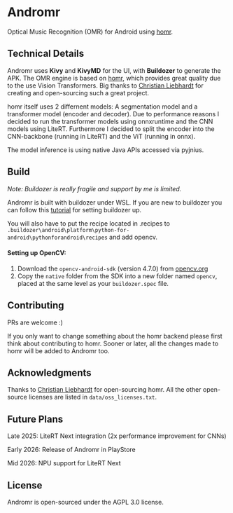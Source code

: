# Andromr

Optical Music Recognition (OMR) for Android using [homr](https://github.com/liebharc/homr).

## Technical Details
Andromr uses **Kivy** and **KivyMD** for the UI, with **Buildozer** to generate the APK. The OMR engine is based on [homr](https://github.com/liebharc/homr), which provides great quality due to the use Vision Transformers. Big thanks to [Christian Liebhardt](https://github.com/liebharc) for creating and open-sourcing such a great project.

homr itself uses 2 differnent models: A segmentation model and a transformer model (encoder and decoder).
Due to performance reasons I decided to run the transformer models using onnxruntime and the CNN models using LiteRT.
Furthermore I decided to split the encoder into the CNN-backbone (running in LiteRT) and the ViT (running in onnx).

The model inference is using native Java APIs accessed via pyjnius.

## Build
*Note: Buildozer is really fragile and support by me is limited.*

Andromr is built with buildozer under WSL. If you are new to buildozer you can follow this [tutorial](https://www.youtube.com/watch?v=pzsvN3fuBA0) for setting buildozer up.

You will also have to put the recipe located in .recipes to `.buildozer\android\platform\python-for-android\pythonforandroid\recipes` and add opencv.

#### Setting up OpenCV:
1.  Download the `opencv-android-sdk` (version 4.7.0) from [opencv.org](https://opencv.org/)
3.  Copy the `native` folder from the SDK into a new folder named `opencv`, placed at the same level as your `buildozer.spec` file.

## Contributing
PRs are welcome :)

If you only want to change something about the homr backend please first think about contributing to homr. Sooner or later, all the changes made to homr will be added to Andromr too.

## Acknowledgments
Thanks to [Christian Liebhardt](https://github.com/liebharc) for open-sourcing homr.
All the other open-source licenses are listed in `data/oss_licenses.txt`.

## Future Plans
Late 2025: LiteRT Next integration (2x performance improvement for CNNs)

Early 2026: Release of Andromr in PlayStore

Mid 2026: NPU support for LiteRT Next

## License
Andromr is open-sourced under the AGPL 3.0 license.
